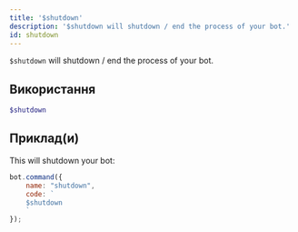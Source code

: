 ```yaml
---
title: '$shutdown'
description: '$shutdown will shutdown / end the process of your bot.'
id: shutdown
---
```


`$shutdown` will shutdown / end the process of your bot.

## Використання

```php
$shutdown
```

## Приклад(и)

This will shutdown your bot:

```javascript
bot.command({
    name: "shutdown",
    code: `
    $shutdown
    `
});
```